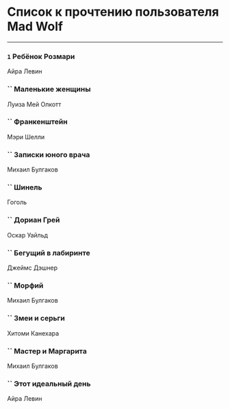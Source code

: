 # Список к прочтению пользователя Mad Wolf
---

### `1` Ребёнок Розмари
Айра Левин

### `` Маленькие женщины
Луиза Мей Олкотт

### `` Франкенштейн
Мэри Шелли

### `` Записки юного врача
Михаил Булгаков

### `` Шинель
Гоголь

### `` Дориан Грей
Оскар Уайльд

### `` Бегущий в лабиринте
Джеймс Дэшнер

### `` Морфий
Михаил Булгаков

### `` Змеи и серьги
Хитоми Канехара

### `` Мастер и Маргарита
Михаил Булгаков

### `` Этот идеальный день
Айра Левин

